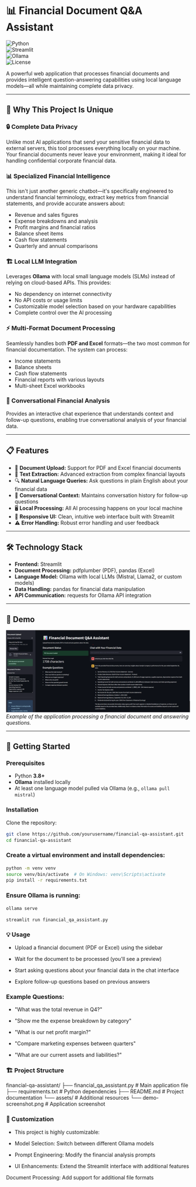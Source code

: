 # 📊 Financial Document Q&A Assistant

![Python](https://img.shields.io/badge/Python-3.8%252B-blue)  
![Streamlit](https://img.shields.io/badge/Streamlit-1.28.0-red)  
![Ollama](https://img.shields.io/badge/Ollama-Local%2520LLM-orange)  
![License](https://img.shields.io/badge/License-MIT-green)  

A powerful web application that processes financial documents and provides intelligent question-answering capabilities using local language models—all while maintaining complete data privacy.

---

## 🚀 Why This Project Is Unique

### 🔒 Complete Data Privacy  
Unlike most AI applications that send your sensitive financial data to external servers, this tool processes everything locally on your machine. Your financial documents never leave your environment, making it ideal for handling confidential corporate financial data.

### 📊 Specialized Financial Intelligence  
This isn't just another generic chatbot—it's specifically engineered to understand financial terminology, extract key metrics from financial statements, and provide accurate answers about:  

- Revenue and sales figures  
- Expense breakdowns and analysis  
- Profit margins and financial ratios  
- Balance sheet items  
- Cash flow statements  
- Quarterly and annual comparisons  

### 🏗️ Local LLM Integration  
Leverages **Ollama** with local small language models (SLMs) instead of relying on cloud-based APIs. This provides:  

- No dependency on internet connectivity  
- No API costs or usage limits  
- Customizable model selection based on your hardware capabilities  
- Complete control over the AI processing  

### ⚡ Multi-Format Document Processing  
Seamlessly handles both **PDF and Excel** formats—the two most common for financial documentation. The system can process:  

- Income statements  
- Balance sheets  
- Cash flow statements  
- Financial reports with various layouts  
- Multi-sheet Excel workbooks  

### 💬 Conversational Financial Analysis  
Provides an interactive chat experience that understands context and follow-up questions, enabling true conversational analysis of your financial data.

---

## 📋 Features

- 📂 **Document Upload:** Support for PDF and Excel financial documents  
- 📝 **Text Extraction:** Advanced extraction from complex financial layouts  
- 🔍 **Natural Language Queries:** Ask questions in plain English about your financial data  
- 💬 **Conversational Context:** Maintains conversation history for follow-up questions  
- 🖥️ **Local Processing:** All AI processing happens on your local machine  
- 🎨 **Responsive UI:** Clean, intuitive web interface built with Streamlit  
- ⚠️ **Error Handling:** Robust error handling and user feedback  

---

## 🛠️ Technology Stack

- **Frontend:** Streamlit  
- **Document Processing:** pdfplumber (PDF), pandas (Excel)  
- **Language Model:** Ollama with local LLMs (Mistral, Llama2, or custom models)  
- **Data Handling:** pandas for financial data manipulation  
- **API Communication:** requests for Ollama API integration  

---

## 📸 Demo

![Demo Screenshot](assets/demo-screenshot.png)  
*Example of the application processing a financial document and answering questions.*

---

## 🚀 Getting Started

### Prerequisites
- Python **3.8+**  
- **Ollama** installed locally  
- At least one language model pulled via Ollama (e.g., `ollama pull mistral`)  

### Installation

Clone the repository:
```bash
git clone https://github.com/yourusername/financial-qa-assistant.git
cd financial-qa-assistant
```

### Create a virtual environment and install dependencies:

```bash
python -m venv venv
source venv/bin/activate  # On Windows: venv\Scripts\activate
pip install -r requirements.txt
```
### Ensure Ollama is running:

```bash
ollama serve
```

```bash
streamlit run financial_qa_assistant.py
```
### 💡 Usage

- Upload a financial document (PDF or Excel) using the sidebar

- Wait for the document to be processed (you'll see a preview)

- Start asking questions about your financial data in the chat interface

- Explore follow-up questions based on previous answers

### Example Questions:

- "What was the total revenue in Q4?"

- "Show me the expense breakdown by category"

- "What is our net profit margin?"

- "Compare marketing expenses between quarters"

- "What are our current assets and liabilities?"

### 🏗️ Project Structure

financial-qa-assistant/
├── financial_qa_assistant.py  # Main application file
├── requirements.txt           # Python dependencies
├── README.md                  # Project documentation
└── assets/                    # Additional resources
    └── demo-screenshot.png    # Application screenshot

### 🔧 Customization

- This project is highly customizable:

- Model Selection: Switch between different Ollama models

- Prompt Engineering: Modify the financial analysis prompts

- UI Enhancements: Extend the Streamlit interface with additional features

Document Processing: Add support for additional file formats
